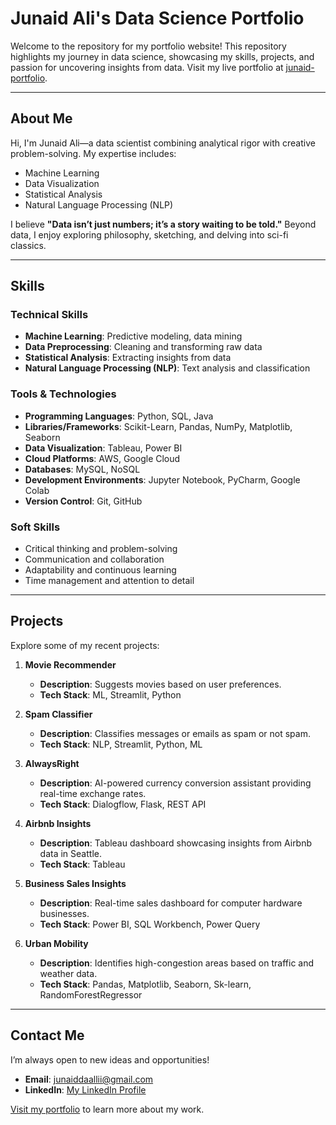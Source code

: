 # Junaid Ali's Data Science Portfolio  

Welcome to the repository for my portfolio website! This repository highlights my journey in data science, showcasing my skills, projects, and passion for uncovering insights from data. Visit my live portfolio at [junaid-portfolio](https://junaiddali.github.io/junaid-portfolio/).  

---

## About Me  
Hi, I'm Junaid Ali—a data scientist combining analytical rigor with creative problem-solving. My expertise includes:  
- Machine Learning  
- Data Visualization  
- Statistical Analysis  
- Natural Language Processing (NLP)  

I believe **"Data isn’t just numbers; it’s a story waiting to be told."** Beyond data, I enjoy exploring philosophy, sketching, and delving into sci-fi classics.  

---

## Skills  
### Technical Skills  
- **Machine Learning**: Predictive modeling, data mining  
- **Data Preprocessing**: Cleaning and transforming raw data  
- **Statistical Analysis**: Extracting insights from data  
- **Natural Language Processing (NLP)**: Text analysis and classification  

### Tools & Technologies  
- **Programming Languages**: Python, SQL, Java  
- **Libraries/Frameworks**: Scikit-Learn, Pandas, NumPy, Matplotlib, Seaborn  
- **Data Visualization**: Tableau, Power BI  
- **Cloud Platforms**: AWS, Google Cloud  
- **Databases**: MySQL, NoSQL  
- **Development Environments**: Jupyter Notebook, PyCharm, Google Colab  
- **Version Control**: Git, GitHub  

### Soft Skills  
- Critical thinking and problem-solving  
- Communication and collaboration  
- Adaptability and continuous learning  
- Time management and attention to detail  

---

## Projects  
Explore some of my recent projects:  

1. **Movie Recommender**  
   - **Description**: Suggests movies based on user preferences.  
   - **Tech Stack**: ML, Streamlit, Python  


2. **Spam Classifier**  
   - **Description**: Classifies messages or emails as spam or not spam.  
   - **Tech Stack**: NLP, Streamlit, Python, ML  
   

3. **AlwaysRight**  
   - **Description**: AI-powered currency conversion assistant providing real-time exchange rates.  
   - **Tech Stack**: Dialogflow, Flask, REST API  
   

4. **Airbnb Insights**  
   - **Description**: Tableau dashboard showcasing insights from Airbnb data in Seattle.  
   - **Tech Stack**: Tableau  
   

5. **Business Sales Insights**  
   - **Description**: Real-time sales dashboard for computer hardware businesses.  
   - **Tech Stack**: Power BI, SQL Workbench, Power Query  
   

6. **Urban Mobility**  
   - **Description**: Identifies high-congestion areas based on traffic and weather data.  
   - **Tech Stack**: Pandas, Matplotlib, Seaborn, Sk-learn, RandomForestRegressor  
   

---

## Contact Me  
I’m always open to new ideas and opportunities!  
- **Email**: [junaiddaallii@gmail.com](mailto:junaiddaallii@gmail.com)  
- **LinkedIn**: [My LinkedIn Profile](https://www.linkedin.com/in/junaid-ali-92290221b/)  

[Visit my portfolio](https://junaiddali.github.io/junaid-portfolio/) to learn more about my work.  


